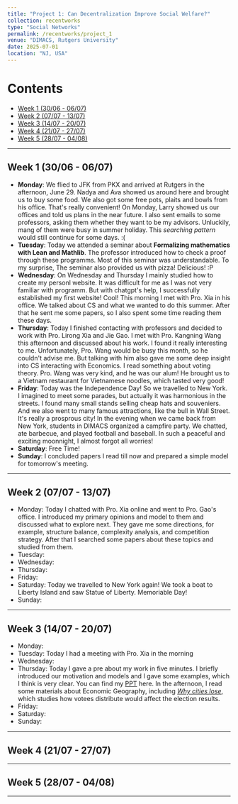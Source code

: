 ```yaml
---
title: "Project 1: Can Decentralization Improve Social Welfare?"
collection: recentworks
type: "Social Networks"
permalink: /recentworks/project_1
venue: "DIMACS, Rutgers University"
date: 2025-07-01
location: "NJ, USA"
---
```


<!--
This is a description of a teaching experience. You can use markdown like any other post.
-->

# Contents

- [Week 1 (30/06 - 06/07)](#week-1-3006---0607)
- [Week 2 (07/07 - 13/07)](#week-2-0707---1307)
- [Week 3 (14/07 - 20/07)](#week-3-1407---2007)
- [Week 4 (21/07 - 27/07)](#week-4-2107---2707)
- [Week 5 (28/07 - 04/08)](#week-5-2807---0408)

---

## Week 1 (30/06 - 06/07)

- **Monday**: We flied to JFK from PKX and arrived at Rutgers in the afternoon, June 29. Nadya and Ava showed us around here and brought us to buy some food. We also got some free pots, plaits and bowls from his office. That's really convenient! On Monday, Larry showed us our offices and told us plans in the near future. I also sent emails to some professors, asking them whether they want to be my advisors. Unluckily, mang of them were busy in summer holiday. This *searching pattern* would still continue for some days. :(  
- **Tuesday**: Today we attended a seminar about **Formalizing mathematics with Lean and Mathlib**. The professor introduced how to check a proof through these programms. Most of this seminar was understandable. To my surprise, The seminar also provided us with pizza! Delicious! :P  
- **Wednesday**: On Wednesday and Thursday I mainly studied how to create my personl website. It was difficult for me as I was not very familiar with programm. But with chatgpt's help, I successfully established my first website! Cool! This morning I met with Pro. Xia in his office. We talked about CS and what we wanted to do this summer. After that he sent me some papers, so I also spent some time reading them these days.
- **Thursday**: Today I finished contacting with professors and decided to work with Pro. Lirong Xia and Jie Gao. I met with Pro. Kangning Wang this afternoon and discussed about his work. I found it really interesting to me. Unfortunately, Pro. Wang would be busy this month, so he couldn't advise me. But talking with him also gave me some deep insight into CS interacting with Economics. I read something about voting theory. Pro. Wang was very kind, and he was our alum! He brought us to a Vietnam restaurant for Vietnamese noodles, which tasted very good!  
- **Friday**: Today was the Independence Day! So we travelled to New York. I imagined to meet some parades, but actually it was harmonious in the streets. I found many small stands selling cheap hats and souveniers. And we also went to many famous attractions, like the bull in Wall Street. It's really a prosprous city! In the evening when we came back from New York, students in DIMACS organized a campfire party. We chatted, ate barbecue, and played football and baseball. In such a peaceful and exciting moonnight, I almost forgot all worries! 
- **Saturday**: Free Time!
- **Sunday**: I concluded papers I read till now and prepared a simple model for tomorrow's meeting.

---

## Week 2 (07/07 - 13/07)

- Monday: Today I chatted with Pro. Xia online and went to Pro. Gao's office. I introduced my primary opinions and model to them and discussed what to explore next. They gave me some directions, for example, structure balance, complexity analysis, and competition strategy. After that I searched some papers about these topics and studied from them.
- Tuesday: 
- Wednesday:  
- Thursday:  
- Friday:  
- Saturday: Today we travelled to New York again! We took a boat to Liberty Island and saw Statue of Liberty. Memoriable Day! 
- Sunday:  

---

## Week 3 (14/07 - 20/07)

- Monday:  
- Tuesday: Today I had a meeting with Pro. Xia in the morning
- Wednesday:  
- Thursday: Today I gave a pre about my work in five minutes. I briefly introduced our motivation and models and I gave some examples, which I think is very clear. You can find my [PPT](/assets/recentworks/project1_ppt_0717_v1.pdf) here. In the afternoon, I read some materials about Economic Geography, including [*Why cities lose*](https://www.jonathanrodden.com/why-cities-lose), which studies how votees distribute would affect the election results.  
- Friday:  
- Saturday:  
- Sunday:  

---

## Week 4 (21/07 - 27/07)

---

## Week 5 (28/07 - 04/08)

---
